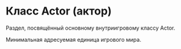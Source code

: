 # Класс Actor (актор)

Раздел, посвящённый основному внутриигровому классу Actor.

Минимальная адресуемая единица игрового мира.
